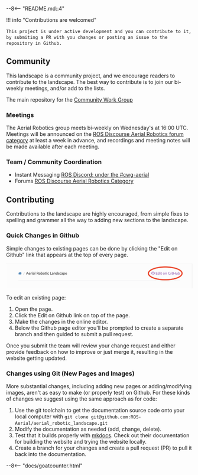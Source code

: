 --8<-- "README.md::4"


!!! info "Contributions are welcomed"

    This project is under active development and you can contribute to it, by submiting a PR with you changes or posting an issue to the repository in Github.

## Community
This landscape is a community project, and we encourage readers to
contribute to the landscape. The best way to contribute is to join our
bi-weekly meetings, and/or add to the lists.

The main repository for the [Community Work Group](https://github.com/ROS-Aerial/community)

### Meetings
The Aerial Robotics group meets bi-weekly on Wednesday's at 16:00 UTC.
Meetings will be announced on the [ROS Discourse Aerial Robotics forum category](https://discourse.ros.org/tag/wg-aerial-robotics) at least a week in advance, and recordings and meeting notes will be made available after each meeting.


### Team / Community Coordination

* Instant Messaging [ROS Discord: under the #cwg-aerial](https://discord.gg/open-robotics-1077825543698927656)
* Forums [ROS Discourse Aerial Robotics Category](https://discourse.ros.org/tag/wg-aerial-robotics)

## Contributing

Contributions to the landscape are highly encouraged, from simple fixes
to spelling and grammer all the way to adding new sections to the
landscape.

### Quick Changes in Github

Simple changes to existing pages can be done by clicking the "Edit on
Github" link that appears at the top of every page.

![edit button](images/edit-button.png)

To edit an existing page:
1. Open the page.
2. Click the Edit on Github link on top of the page.
3. Make the changes in the online editor.
4. Below the Github page editor you'll be prompted to create a separate branch and then guided to submit a pull request.

Once you submit the team will review your change request and either
provide feedback on how to improve or just merge it, resulting in the
website getting updated.

### Changes using Git (New Pages and Images)

More substantial changes, including adding new pages or adding/modifying images, aren't as easy to make (or properly test) on Github. For these kinds of changes we suggest using the same approach as for code:

1. Use the git toolchain to get the documentation source code onto your local computer with `git clone git@github.com:ROS-Aerial/aerial_robotic_landscape.git`
2. Modify the documentation as needed (add, change, delete).
3. Test that it builds properly with [mkdocs](https://www.mkdocs.org/). Check out their documentation for building the website and trying the website locally. 
4. Create a branch for your changes and create a pull request (PR) to pull it back into the documentation.

--8<-- "docs/goatcounter.html"
